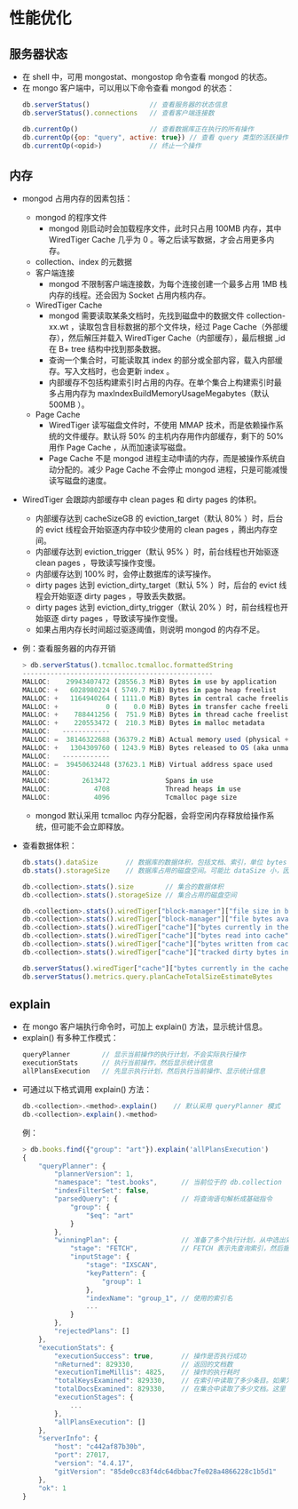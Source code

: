 # 性能优化

## 服务器状态

- 在 shell 中，可用 mongostat、mongostop 命令查看 mongod 的状态。
- 在 mongo 客户端中，可以用以下命令查看 mongod 的状态：
  ```js
  db.serverStatus()               // 查看服务器的状态信息
  db.serverStatus().connections   // 查看客户端连接数

  db.currentOp()                  // 查看数据库正在执行的所有操作
  db.currentOp({op: "query", active: true}) // 查看 query 类型的活跃操作
  db.currentOp(<opid>)            // 终止一个操作
  ```

## 内存

- mongod 占用内存的因素包括：
  - mongod 的程序文件
    - mongod 刚启动时会加载程序文件，此时只占用 100MB 内存，其中 WiredTiger Cache 几乎为 0 。等之后读写数据，才会占用更多内存。
  - collection、index 的元数据
  - 客户端连接
    - mongod 不限制客户端连接数，为每个连接创建一个最多占用 1MB 栈内存的线程。还会因为 Socket 占用内核内存。
  - WiredTiger Cache
    - mongod 需要读取某条文档时，先找到磁盘中的数据文件 collection-xx.wt ，读取包含目标数据的那个文件块，经过 Page Cache（外部缓存），然后解压并载入 WiredTiger Cache（内部缓存），最后根据 _id 在 B+ tree 结构中找到那条数据。
    - 查询一个集合时，可能读取其 index 的部分或全部内容，载入内部缓存。写入文档时，也会更新 index 。
    - 内部缓存不包括构建索引时占用的内存。在单个集合上构建索引时最多占用内存为 maxIndexBuildMemoryUsageMegabytes（默认 500MB ）。
  - Page Cache
    - WiredTiger 读写磁盘文件时，不使用 MMAP 技术，而是依赖操作系统的文件缓存。默认将 50% 的主机内存用作内部缓存，剩下的 50% 用作 Page Cache ，从而加速读写磁盘。
    - Page Cache 不是 mongod 进程主动申请的内存，而是被操作系统自动分配的。减少 Page Cache 不会停止 mongod 进程，只是可能减慢读写磁盘的速度。

- WiredTiger 会跟踪内部缓存中 clean pages 和 dirty pages 的体积。
  - 内部缓存达到 cacheSizeGB 的 eviction_target（默认 80% ）时，后台的 evict 线程会开始驱逐内存中较少使用的 clean pages ，腾出内存空间。
  - 内部缓存达到 eviction_trigger（默认 95% ）时，前台线程也开始驱逐 clean pages ，导致读写操作变慢。
  - 内部缓存达到 100% 时，会停止数据库的读写操作。
  - dirty pages 达到 eviction_dirty_target（默认 5% ）时，后台的 evict 线程会开始驱逐 dirty pages ，导致丢失数据。
  - dirty pages 达到 eviction_dirty_trigger（默认 20% ）时，前台线程也开始驱逐 dirty pages ，导致读写操作变慢。
  - 如果占用内存长时间超过驱逐阈值，则说明 mongod 的内存不足。

- 例：查看服务器的内存开销
  ```js
  > db.serverStatus().tcmalloc.tcmalloc.formattedString
  ------------------------------------------------
  MALLOC:    29943407472 (28556.3 MiB) Bytes in use by application        // mongod 进程正在使用的内存，用于存放文档、索引等数据
  MALLOC: +   6028980224 ( 5749.7 MiB) Bytes in page heap freelist        // 堆内存中的空闲空间
  MALLOC: +   1164940264 ( 1111.0 MiB) Bytes in central cache freelist
  MALLOC: +            0 (    0.0 MiB) Bytes in transfer cache freelist   // transfer cache 用于在 central cache 与 thread cache 之间传输数据
  MALLOC: +    788441256 (  751.9 MiB) Bytes in thread cache freelists
  MALLOC: +    220553472 (  210.3 MiB) Bytes in malloc metadata
  MALLOC:   ------------
  MALLOC: =  38146322688 (36379.2 MiB) Actual memory used (physical + swap) // mongod 进程在操作系统中占用的内存，等于上面几项内存之和
  MALLOC: +   1304309760 ( 1243.9 MiB) Bytes released to OS (aka unmapped)
  MALLOC:   ------------
  MALLOC: =  39450632448 (37623.1 MiB) Virtual address space used
  MALLOC:
  MALLOC:        2613472              Spans in use
  MALLOC:           4708              Thread heaps in use
  MALLOC:           4096              Tcmalloc page size
  ```
  - mongod 默认采用 tcmalloc 内存分配器，会将空闲内存释放给操作系统，但可能不会立即释放。

- 查看数据体积：
  ```js
  db.stats().dataSize       // 数据库的数据体积，包括文档、索引，单位 bytes 。这是读取到内存时的体积，也是 mongodump 不压缩时的体积
  db.stats().storageSize    // 数据库占用的磁盘空间。可能比 dataSize 小，因为 WiredTiger 存储引擎默认进行压缩。也可能比 dataSize 大，因为删除的文档不会释放磁盘空间

  db.<collection>.stats().size        // 集合的数据体积
  db.<collection>.stats().storageSize // 集合占用的磁盘空间

  db.<collection>.stats().wiredTiger["block-manager"]["file size in bytes"]             // 集合占用的磁盘空间
  db.<collection>.stats().wiredTiger["block-manager"]["file bytes available for reuse"] // 集合占用的磁盘空间中，标记为 deleted 的空间
  db.<collection>.stats().wiredTiger["cache"]["bytes currently in the cache"]           // 集合占用的内存体积
  db.<collection>.stats().wiredTiger["cache"]["bytes read into cache"]                  // 累计从磁盘读取到内存的数据体积
  db.<collection>.stats().wiredTiger["cache"]["bytes written from cache"]               // 累计从内存写入磁盘的数据体积
  db.<collection>.stats().wiredTiger["cache"]["tracked dirty bytes in the cache"]       // 内存中的脏页数

  db.serverStatus().wiredTiger["cache"]["bytes currently in the cache"] /1024/1024/1024 // 整个 wiredTiger 占用的内存体积
  db.serverStatus().metrics.query.planCacheTotalSizeEstimateBytes                       // planCache 占用的内存
  ```

## explain

- 在 mongo 客户端执行命令时，可加上 explain() 方法，显示统计信息。
- explain() 有多种工作模式：
  ```js
  queryPlanner        // 显示当前操作的执行计划，不会实际执行操作
  executionStats      // 执行当前操作，然后显示统计信息
  allPlansExecution   // 先显示执行计划，然后执行当前操作、显示统计信息
  ```
- 可通过以下格式调用 explain() 方法：
  ```js
  db.<collection>.<method>.explain()    // 默认采用 queryPlanner 模式
  db.<collection>.explain().<method>
  ```
  例：
  ```js
  > db.books.find({"group": "art"}).explain('allPlansExecution')
  {
      "queryPlanner": {
          "plannerVersion": 1,
          "namespace": "test.books",      // 当前位于的 db.collection
          "indexFilterSet": false,
          "parsedQuery": {                // 将查询语句解析成基础指令
              "group": {
                  "$eq": "art"
              }
          },
          "winningPlan": {                // 准备了多个执行计划，从中选出效率最高的一个计划来执行，其它计划记录到 rejectedPlans 字段
              "stage": "FETCH",           // FETCH 表示先查询索引，然后据此读取集合中的文档。而 COLLSCAN 表示全表扫描，不使用索引
              "inputStage": {
                  "stage": "IXSCAN",
                  "keyPattern": {
                      "group": 1
                  },
                  "indexName": "group_1", // 使用的索引名
                  ...
              }
          },
          "rejectedPlans": []
      },
      "executionStats": {
          "executionSuccess": true,       // 操作是否执行成功
          "nReturned": 829330,            // 返回的文档数
          "executionTimeMillis": 4825,    // 操作的执行耗时
          "totalKeysExamined": 829330,    // 在索引中读取了多少条目。如果为 0 ，说明没有使用索引，或在索引中没有查询到匹配的文档
          "totalDocsExamined": 829330,    // 在集合中读取了多少文档。这里 totalDocsExamined 等于 nReturned ，说明成功用索引提高了查询效率，没有读取无关的文档
          "executionStages": {
              ...
          },
          "allPlansExecution": []
      },
      "serverInfo": {
          "host": "c442af87b30b",
          "port": 27017,
          "version": "4.4.17",
          "gitVersion": "85de0cc83f4dc64dbbac7fe028a4866228c1b5d1"
      },
      "ok": 1
  }
  ```
